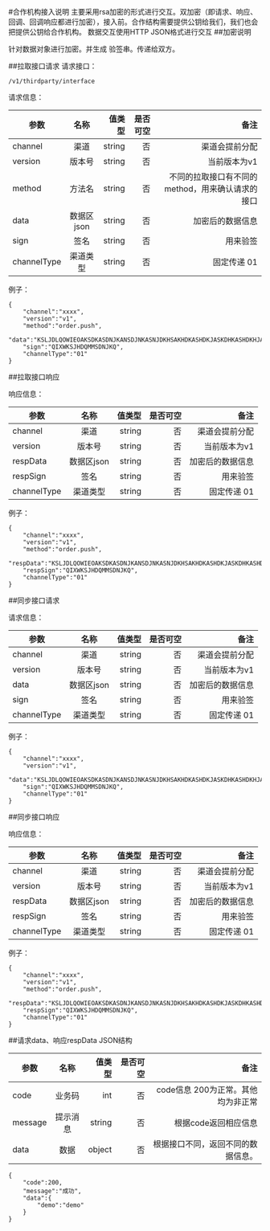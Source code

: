 #合作机构接入说明
主要采用rsa加密的形式进行交互。双加密（即请求、响应、回调、回调响应都进行加密），接入前。合作结构需要提供公钥给我们，我们也会把提供公钥给合作机构。
数据交互使用HTTP JSON格式进行交互
##加密说明

针对数据对象进行加密。并生成 验签串。传递给双方。

##拉取接口请求
请求接口：

```
/v1/thirdparty/interface
```

请求信息：

参数|名称|值类型|是否可空|备注
---|:--:|---:|---:|---:|
channel|渠道|string|否|渠道会提前分配
version|版本号|string|否|当前版本为v1
method|方法名|string|否|不同的拉取接口有不同的method，用来确认请求的接口
data|数据区json|string|否|加密后的数据信息
sign|签名|string|否|用来验签
channelType|渠道类型|string|否|固定传递 01

例子：

```
{
    "channel":"xxxx",
    "version":"v1",
    "method":"order.push",
    "data":"KSLJDLQOWIEOAKSDKASDNJKANSDJNKASNJDKHSAKHDKASHDKJASKDHKASHDKHJAKHDAKJSDLSAJLDJALSJDLJSALJDLSDJSJDLKJ",
    "sign":"QIXWKSJHDQMMSDNJKQ",
    "channelType":"01"
}
```


##拉取接口响应

响应信息：

参数|名称|值类型|是否可空|备注
---|:--:|---:|---:|---:|
channel|渠道|string|否|渠道会提前分配
version|版本号|string|否|当前版本为v1
respData|数据区json|string|否|加密后的数据信息
respSign|签名|string|否|用来验签
channelType|渠道类型|string|否|固定传递 01

例子：

```
{
    "channel":"xxxx",
    "version":"v1",
    "method":"order.push",
    "respData":"KSLJDLQOWIEOAKSDKASDNJKANSDJNKASNJDKHSAKHDKASHDKJASKDHKASHDKHJAKHD",
    "respSign":"QIXWKSJHDQMMSDNJKQ",
    "channelType":"01"
}
```

##同步接口请求

请求信息：

参数|名称|值类型|是否可空|备注
---|:--:|---:|---:|---:|
channel|渠道|string|否|渠道会提前分配
version|版本号|string|否|当前版本为v1
data|数据区json|string|否|加密后的数据信息
sign|签名|string|否|用来验签
channelType|渠道类型|string|否|固定传递 01

例子：

```
{
    "channel":"xxxx",
    "version":"v1",
    "data":"KSLJDLQOWIEOAKSDKASDNJKANSDJNKASNJDKHSAKHDKASHDKJASKDHKASHDKHJAKHDAKJSDLSAJLDJALSJDLJSALJDLSDJSJDLKJ",
    "sign":"QIXWKSJHDQMMSDNJKQ",
    "channelType":"01"
}
```


##同步接口响应

响应信息：

参数|名称|值类型|是否可空|备注
---|:--:|---:|---:|---:|
channel|渠道|string|否|渠道会提前分配
version|版本号|string|否|当前版本为v1
respData|数据区json|string|否|加密后的数据信息
respSign|签名|string|否|用来验签
channelType|渠道类型|string|否|固定传递 01

例子：

```
{
    "channel":"xxxx",
    "version":"v1",
    "method":"order.push",
    "respData":"KSLJDLQOWIEOAKSDKASDNJKANSDJNKASNJDKHSAKHDKASHDKJASKDHKASHDKHJAKHD",
    "respSign":"QIXWKSJHDQMMSDNJKQ",
    "channelType":"01"
}
```


##请求data、响应respData JSON结构

参数|名称|值类型|是否可空|备注
---|:--:|---:|---:|---:|
code|业务码|int|否|code信息 200为正常。其他均为非正常
message|提示消息|string|否|根据code返回相应信息
data|数据|object|否|根据接口不同，返回不同的数据信息。


```
{
    "code":200,
    "message":"成功",
    "data":{
    	"demo":"demo"
    }
}
```
